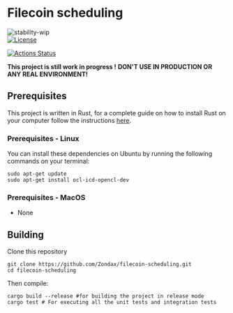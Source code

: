 # Filecoin scheduling 
![stability-wip](https://img.shields.io/badge/stability-work_in_progress-lightgrey.svg)                                                                        
[![License](https://img.shields.io/badge/License-Apache%202.0-blue.svg)](https://opensource.org/licenses/Apache-2.0)



[![Actions Status](https://github.com/Zondax/filecoin-scheduling/workflows/Rust/badge.svg)](https://github.com/Zondax/filecoin-scheduling/actions)



**This project is still work in progress !**
**DON'T USE IN PRODUCTION OR ANY REAL ENVIRONMENT!**

## Prerequisites

This project is written in Rust, for a complete guide on how to install Rust on your computer  follow the instructions [here](https://www.rust-lang.org/tools/install).

### Prerequisites - Linux

You can install these dependencies on Ubuntu by running the following commands on your terminal:

```shell
sudo apt-get update
sudo apt-get install ocl-icd-opencl-dev
```

### Prerequisites - MacOS

- None 

## Building

Clone this repository

```shell
git clone https://github.com/Zondax/filecoin-scheduling.git
cd filecoin-scheduling
```

Then compile:

```shell
cargo build --release #for building the project in release mode
cargo test # For executing all the unit tests and integration tests
```
